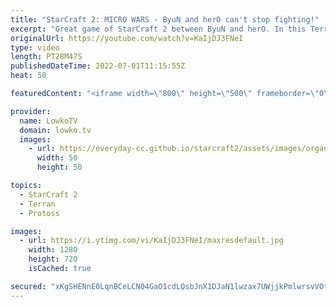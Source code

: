 ```yaml
---
title: "StarCraft 2: MICRO WARS - ByuN and herO can't stop fighting!"
excerpt: "Great game of StarCraft 2 between ByuN and herO. In this Terran versus Protoss on Waterfall, one of the new maps, we watch two pro gamers face off in non-stop aggression.  Rogue vs herO: https://youtu.be/rqFbx1bdKgA ByuN vs Creator: https://youtu.be/TNrl1eXuAdg  Support my work on Patreon: https://www.patreon.com/lowkotv"
originalUrl: https://youtube.com/watch?v=KaIjDJ3FNeI
type: video
length: PT28M47S
publishedDateTime: 2022-07-01T11:15:55Z
heat: 50

featuredContent: "<iframe width=\"800\" height=\"500\" frameborder=\"0\" src=\"https://www.youtube.com/embed/KaIjDJ3FNeI\" allow=\"accelerometer; autoplay; encrypted-media; gyroscope; picture-in-picture\" allowfullscreen></iframe>"

provider:
  name: LowkoTV
  domain: lowko.tv
  images:
    - url: https://everyday-cc.github.io/starcraft2/assets/images/organizations/lowko.tv-50x50.jpg
      width: 50
      height: 50

topics:
  - StarCraft 2
  - Terran
  - Protoss

images:
  - url: https://i.ytimg.com/vi/KaIjDJ3FNeI/maxresdefault.jpg
    width: 1280
    height: 720
    isCached: true

secured: "xKgSHENnE0LqnBCeLCN04GaO1cdLQsbJnX1DJaN1lwzax7UWjjkPmlwrsvVOtOxifr+2xB8zKafAq5ig55gztCkUQFl6o4NJm8dhLC91302UZJocPoJXVBf03tchTiKq4a67RyEKrMScJtdmNvOXFiezzifgoccdLM4oZ1l+wqa39asVNkjvbeuhaqKbsuJ+DbL91/u8KkHF7Qp9auGd+xVIINLFqFwBz9SjPUFKzMcC8k0Wxgt0fd/SUA+Te5Nkhwfc2TCnCfOJ/PWXaN/4gsgy8pTySPyCjgIRZuCH+veuprp98AVmkpT2OHjpqZ3mmCCFoAWCVbK0BmWtEp6Iih0odAi4ZPM2e8ugiNogCBOkSXYRC1M+DQ4/cJuMS9r94CsHb/xOiU2iYWYel1cLgL1UMhoHuosAwQgUuS5xuhA=;xqc5HbwTBj7Akkr3T4yulA=="
---
```


